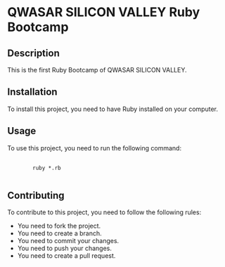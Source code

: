 <h1>
    QWASAR SILICON VALLEY
    Ruby Bootcamp
</h1>

<!-- description -->

<h2>
    Description
</h2>

<p>
    This is the first Ruby Bootcamp of QWASAR SILICON VALLEY.
</p>

<!-- installation -->

<h2>
    Installation
</h2>

<p>
    To install this project, you need to have Ruby installed on your computer.
</p>

<!-- usage -->

<h2>
    Usage
</h2>

<p>
    To use this project, you need to run the following command:
</p>

<pre>
    <code>
        ruby *.rb
    </code>
</pre>

<!-- contributing -->

<h2>
    Contributing
</h2>

<p>
    To contribute to this project, you need to follow the following rules:
</p>

<ul>
    <li>
        You need to fork the project.
    </li>
    <li>
        You need to create a branch.
    </li>
    <li>
        You need to commit your changes.
    </li>
    <li>
        You need to push your changes.
    </li>
    <li>
        You need to create a pull request.
    </li>
</ul>
